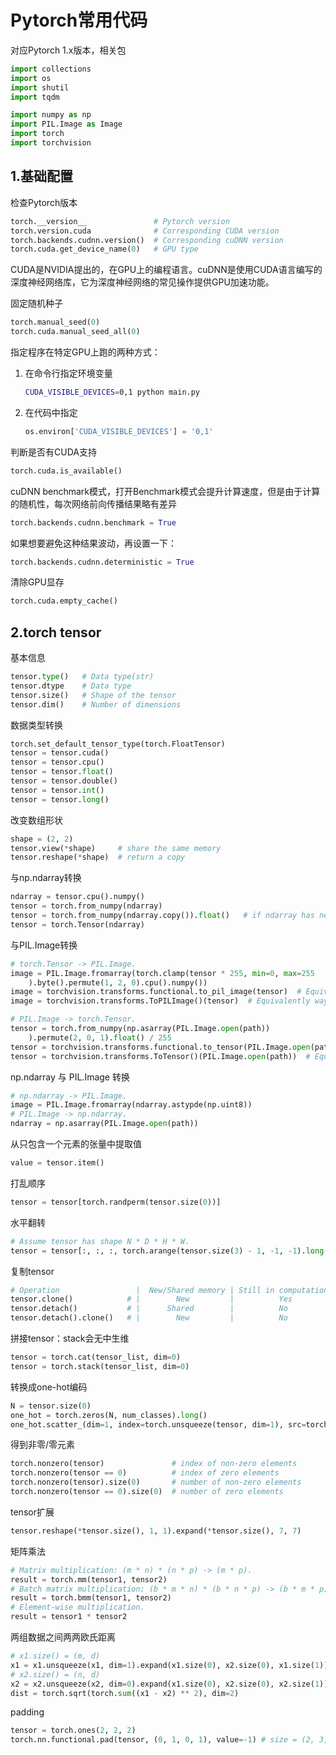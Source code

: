 # Pytorch常用代码

对应Pytorch 1.x版本，相关包

``` python
import collections
import os
import shutil
import tqdm

import numpy as np
import PIL.Image as Image
import torch
import torchvision
```

## 1.基础配置

检查Pytorch版本

```python
torch.__version__               # Pytorch version
torch.version.cuda              # Corresponding CUDA version
torch.backends.cudnn.version()  # Corresponding cuDNN version
torch.cuda.get_device_name(0)   # GPU type
```

CUDA是NVIDIA提出的，在GPU上的编程语言。cuDNN是使用CUDA语言编写的深度神经网络库，它为深度神经网络的常见操作提供GPU加速功能。

固定随机种子

```python
torch.manual_seed(0)
torch.cuda.manual_seed_all(0)
```

指定程序在特定GPU上跑的两种方式：

1. 在命令行指定环境变量

    ```bash
    CUDA_VISIBLE_DEVICES=0,1 python main.py
    ```

2. 在代码中指定

    ```python
    os.environ['CUDA_VISIBLE_DEVICES'] = '0,1'
    ```

判断是否有CUDA支持

```python
torch.cuda.is_available()
```

cuDNN benchmark模式，打开Benchmark模式会提升计算速度，但是由于计算的随机性，每次网络前向传播结果略有差异

```python
torch.backends.cudnn.benchmark = True
```

如果想要避免这种结果波动，再设置一下：

```python
torch.backends.cudnn.deterministic = True
```

清除GPU显存

```python
torch.cuda.empty_cache()
```

## 2.torch tensor

基本信息

```python
tensor.type()   # Data type(str)
tensor.dtype    # Data type
tensor.size()   # Shape of the tensor
tensor.dim()    # Number of dimensions
```

数据类型转换

```python
torch.set_default_tensor_type(torch.FloatTensor)
tensor = tensor.cuda()
tensor = tensor.cpu()
tensor = tensor.float()
tensor = tensor.double()
tensor = tensor.int()
tensor = tensor.long()
```

改变数组形状

```python
shape = (2, 2)
tensor.view(*shape)     # share the same memory
tensor.reshape(*shape)  # return a copy
```

与np.ndarray转换

```python
ndarray = tensor.cpu().numpy()
tensor = torch.from_numpy(ndarray)
tensor = torch.from_numpy(ndarray.copy()).float()   # if ndarray has negative step
tensor = torch.Tensor(ndarray)
```

与PIL.Image转换

```python
# torch.Tensor -> PIL.Image.
image = PIL.Image.fromarray(torch.clamp(tensor * 255, min=0, max=255
    ).byte().permute(1, 2, 0).cpu().numpy())
image = torchvision.transforms.functional.to_pil_image(tensor)  # Equivalently way
image = torchvision.transforms.ToPILImage()(tensor)  # Equivalently way

# PIL.Image -> torch.Tensor.
tensor = torch.from_numpy(np.asarray(PIL.Image.open(path))
    ).permute(2, 0, 1).float() / 255
tensor = torchvision.transforms.functional.to_tensor(PIL.Image.open(path))  # Equivalently way
tensor = torchvision.transforms.ToTensor()(PIL.Image.open(path))  # Equivalently way
```

np.ndarray 与 PIL.Image 转换

```python
# np.ndarray -> PIL.Image.
image = PIL.Image.fromarray(ndarray.astypde(np.uint8))
# PIL.Image -> np.ndarray.
ndarray = np.asarray(PIL.Image.open(path))
```

从只包含一个元素的张量中提取值

```python
value = tensor.item()
```

打乱顺序

```python
tensor = tensor[torch.randperm(tensor.size(0))]
```

水平翻转

```python
# Assume tensor has shape N * D * H * W.
tensor = tensor[:, :, :, torch.arange(tensor.size(3) - 1, -1, -1).long()]
```

复制tensor

```python
# Operation                 |  New/Shared memory | Still in computation graph |
tensor.clone()            # |        New         |          Yes               |
tensor.detach()           # |      Shared        |          No                |
tensor.detach().clone()   # |        New         |          No                |
```

拼接tensor：stack会无中生维

```python
tensor = torch.cat(tensor_list, dim=0)
tensor = torch.stack(tensor_list, dim=0)
```

转换成one-hot编码

```python
N = tensor.size(0)
one_hot = torch.zeros(N, num_classes).long()
one_hot.scatter_(dim=1, index=torch.unsqueeze(tensor, dim=1), src=torch.ones(N, num_classes).long())
```

得到非零/零元素

```python
torch.nonzero(tensor)               # index of non-zero elements
torch.nonzero(tensor == 0)          # index of zero elements
torch.nonzero(tensor).size(0)       # number of non-zero elements
torch.nonzero(tensor == 0).size(0)  # number of zero elements
```

tensor扩展

```python
tensor.reshape(*tensor.size(), 1, 1).expand(*tensor.size(), 7, 7)
```

矩阵乘法

```python
# Matrix multiplication: (m * n) * (n * p) -> (m * p).
result = torch.mm(tensor1, tensor2)
# Batch matrix multiplication: (b * m * n) * (b * n * p) -> (b * m * p).
result = torch.bmm(tensor1, tensor2)
# Element-wise multiplication.
result = tensor1 * tensor2
```

两组数据之间两两欧氏距离

```python
# x1.size() = (m, d)
x1 = x1.unsqueeze(x1, dim=1).expand(x1.size(0), x2.size(0), x1.size(1))
# x2.size() = (n, d)
x2 = x2.unsqueeze(x2, dim=0).expand(x1.size(0), x2.size(0), x2.size(1))
dist = torch.sqrt(torch.sum((x1 - x2) ** 2), dim=2)
```

padding

```python
tensor = torch.ones(2, 2, 2)
torch.nn.functional.pad(tensor, (0, 1, 0, 1), value=-1) # size = (2, 3, 3)
```